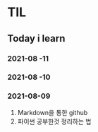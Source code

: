 # TIL
## Today i learn
### 2021-08 -11

### 2021-08 -10

### 2021-08-09
1. Markdown을 통한 github 
2. 파이썬 공부한것 정리하는 법




